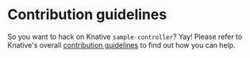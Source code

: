 # Contribution guidelines

So you want to hack on Knative `sample-controller`? Yay! Please refer to
Knative's overall
[contribution guidelines](https://www.knative.dev/contributing/) to find out how
you can help.
